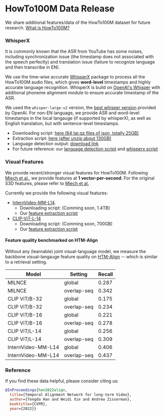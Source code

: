 # HowTo100M Data Release

We share additional features/data of the HowTo100M dataset for future research. [What is HowTo100M?](https://www.di.ens.fr/willow/research/howto100m/)

### WhisperX
It is commonly known that the ASR from YouTube has some noises, including synchronization issue (the timestamp does not associated with the speech perfectly) and translation issue (failure to recognize language and then transcribe in EN).

We use the time-wise accurate [WhisperX](https://github.com/m-bain/whisperX) package to process all the HowTo100M audio files, which gives **word-level** timestamps and highly accurate language recognition. WhisperX is build on [OpenAI's Whisper](https://github.com/openai/whisper) with additional phoneme alignment module to ensure accurate timestamp of the ASR.

We used the `whisper-large-v2` version, the [best whisper version](https://github.com/openai/whisper/discussions/661) provided by OpenAI. For non-EN language, we provide ASR and word-level timestamps in the local langauge (if supported by whisperX), as well as English translation, but with sentence-level timestamps.

* Downloading script: [here (64 tar.gz files of json, totally 25GB)](whisperx/download_whisperx_script.sh)
* Extraction script: [here (after unzip about 130GB)](whisperx/extract_whisperx_script.sh)
* Language detection output: [download link](http://www.robots.ox.ac.uk/~htd/howto100m/language_detection.csv)
* For future reference: our [language detection script](whisperx/language_detect.py) and [whisperx script](whisperx/transcribe_or_translate.py)

### Visual Features

We provide recent/stronger visual features for HowTo100M. Following [Miech et al.](https://www.di.ens.fr/willow/research/howto100m/), we provide features at **1 vector-per-second**. For the original S3D features, please refer to [Miech et al.](https://www.di.ens.fr/willow/research/howto100m/)

Currently we provide the following visual features:
* [InternVideo-MM-L14](https://github.com/OpenGVLab/InternVideo).
    * Downloading script: (Comming soon, 1.4TB)
    * Our [feature extraction script](visual/extract_feature_template.py)
* [CLIP-ViT-L-14](https://github.com/openai/CLIP)
    * Downloading script: (Comming soon, 700GB)
    * Our [feature extraction script](visual/extract_feature_template.py)

#### Feature quality benchmarked on HTM-Align
Without any (learnable) joint visual-language model, we measure the backbone visual-langauge feature quality on [HTM-Align](../htm_align/) -- which is similar to a retrieval setting.

| Model | Setting | Recall |
| --- | --- | --- |
| MILNCE | global | 0.287 |
| MILNCE | overlap-seq | 0.342 |
| CLIP ViT/B-32 | global | 0.175 |
| CLIP ViT/B-32 | overlap-seq | 0.234 |
| CLIP ViT/B-16 | global | 0.221 |
| CLIP ViT/B-16 | overlap-seq | 0.278 |
| CLIP ViT/L-14 | global | 0.256 |
| CLIP ViT/L-14 | overlap-seq | 0.309 |
| InternVideo-MM-L14 | global | 0.406 |
| InternVideo-MM-L14 | overlap-seq | 0.437 |


### Reference
If you find these data helpful, please consider citing us:
```bibtex
@InProceedings{han2022align,
  title={Temporal Alignment Network for long-term Video},  
  author={Tengda Han and Weidi Xie and Andrew Zisserman},  
  booktitle={CVPR},  
  year={2022}}
```
